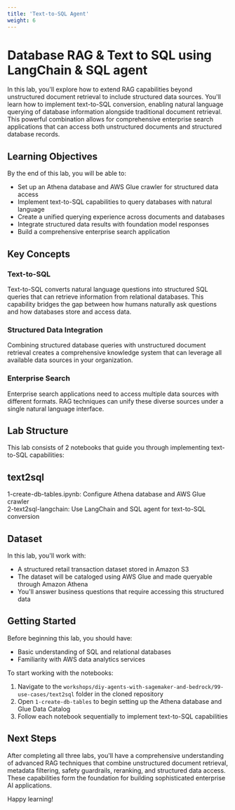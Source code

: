 ```yaml
---
title: 'Text-to-SQL Agent'
weight: 6
---
```


# Database RAG & Text to SQL using LangChain & SQL agent

In this lab, you'll explore how to extend RAG capabilities beyond unstructured document retrieval to include structured data sources. You'll learn how to implement text-to-SQL conversion, enabling natural language querying of database information alongside traditional document retrieval. This powerful combination allows for comprehensive enterprise search applications that can access both unstructured documents and structured database records.

## Learning Objectives

By the end of this lab, you will be able to:

- Set up an Athena database and AWS Glue crawler for structured data access
- Implement text-to-SQL capabilities to query databases with natural language
- Create a unified querying experience across documents and databases
- Integrate structured data results with foundation model responses
- Build a comprehensive enterprise search application

## Key Concepts

### Text-to-SQL

Text-to-SQL converts natural language questions into structured SQL queries that can retrieve information from relational databases. This capability bridges the gap between how humans naturally ask questions and how databases store and access data.

### Structured Data Integration

Combining structured database queries with unstructured document retrieval creates a comprehensive knowledge system that can leverage all available data sources in your organization.

### Enterprise Search

Enterprise search applications need to access multiple data sources with different formats. RAG techniques can unify these diverse sources under a single natural language interface.

## Lab Structure

This lab consists of 2 notebooks that guide you through implementing text-to-SQL capabilities:

## text2sql 

1-create-db-tables.ipynb: Configure Athena database and AWS Glue crawler  
2-text2sql-langchain: Use LangChain and SQL agent for text-to-SQL conversion  

## Dataset

In this lab, you'll work with:
- A structured retail transaction dataset stored in Amazon S3
- The dataset will be cataloged using AWS Glue and made queryable through Amazon Athena
- You'll answer business questions that require accessing this structured data

## Getting Started

Before beginning this lab, you should have:
- Basic understanding of SQL and relational databases
- Familiarity with AWS data analytics services

To start working with the notebooks:

1. Navigate to the `workshops/diy-agents-with-sagemaker-and-bedrock/99-use-cases/text2sql` folder in the cloned repository
2. Open `1-create-db-tables` to begin setting up the Athena database and Glue Data Catalog
3. Follow each notebook sequentially to implement text-to-SQL capabilities


## Next Steps

After completing all three labs, you'll have a comprehensive understanding of advanced RAG techniques that combine unstructured document retrieval, metadata filtering, safety guardrails, reranking, and structured data access. These capabilities form the foundation for building sophisticated enterprise AI applications.

Happy learning!